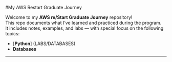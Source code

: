 #My AWS Restart Graduate Journey  

Welcome to my **AWS re/Start Graduate Journey** repository!  
This repo documents what I’ve learned and practiced during the program.  
It includes notes, examples, and labs —  with special focus on the following topics: 

- [**Python**] (LABS/DATABASES) 
- **Databases**  

---
